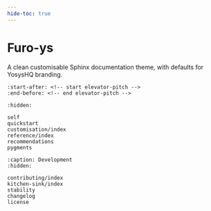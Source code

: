 ```yaml
---
hide-toc: true
---
```


# Furo-ys

A clean customisable Sphinx documentation theme, with defaults for YosysHQ
branding.

```{include} ../README.md
:start-after: <!-- start elevator-pitch -->
:end-before: <!-- end elevator-pitch -->
```

```{toctree}
:hidden:

self
quickstart
customisation/index
reference/index
recommendations
pygments
```

```{toctree}
:caption: Development
:hidden:

contributing/index
kitchen-sink/index
stability
changelog
license
```
